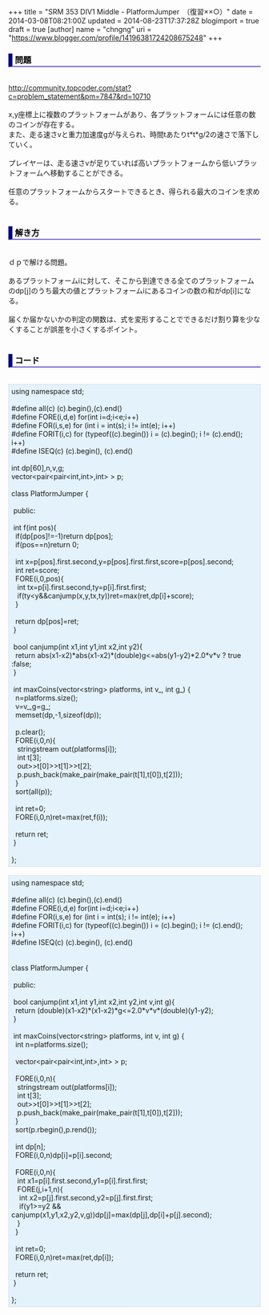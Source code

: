 +++
title = "SRM 353 DIV1 Middle - PlatformJumper　（復習××○）"
date = 2014-03-08T08:21:00Z
updated = 2014-08-23T17:37:28Z
blogimport = true
draft = true
[author]
	name = "chngng"
	uri = "https://www.blogger.com/profile/14196381724208675248"
+++

<div dir="ltr" style="text-align: left;" trbidi="on"><h3 style="border-bottom: 2px solid slateblue; border-left: 8px solid navy; color: black; padding: 0px 0px 1px 5px;">問題 </h3><br /><a href="http://community.topcoder.com/stat?c=problem_statement&amp;pm=7847&amp;rd=10710" target="_blank">http://community.topcoder.com/stat?c=problem_statement&amp;pm=7847&amp;rd=10710</a><br /><br />x,y座標上に複数のプラットフォームがあり、各プラットフォームには任意の数のコインが存在する。<br />また、走る速さvと重力加速度gが与えられ、時間tあたりt*t*g/2の速さで落下していく。<br /><br />プレイヤーは、走る速さvが足りていれば高いプラットフォームから低いプラットフォームへ移動することができる。<br /><br />任意のプラットフォームからスタートできるとき、得られる最大のコインを求める。<br /><br /><h3 style="border-bottom: 2px solid slateblue; border-left: 8px solid navy; color: black; padding: 0px 0px 1px 5px;">解き方 </h3><br />ｄｐで解ける問題。<br /><br />あるプラットフォームiに対して、そこから到達できる全てのプラットフォームのdp[j]のうち最大の値とプラットフォームiにあるコインの数の和がdp[i]になる。<br /><br />届くか届かないかの判定の関数は、式を変形することでできるだけ割り算を少なくすることが誤差を小さくするポイント。<br /><br /><h3 style="border-bottom: 2px solid slateblue; border-left: 8px solid navy; color: black; padding: 0px 0px 1px 5px;">コード </h3><br /><div style="background-color: #e3f2fb; border: 1px dotted #CCCCCC; padding: 5px;">using namespace std;<br /><br />#define all(c) (c).begin(),(c).end()<br />#define FORE(i,d,e) for(int i=d;i&lt;e;i++)<br />#define FOR(i,s,e) for (int i = int(s); i != int(e); i++)<br />#define FORIT(i,c) for (typeof((c).begin()) i = (c).begin(); i != (c).end(); i++)<br />#define ISEQ(c) (c).begin(), (c).end()<br /><br />int dp[60],n,v,g;<br />vector&lt;pair&lt;pair&lt;int,int&gt;,int&gt; &gt; p;<br /><br />class PlatformJumper {<br /><br /><span class="Apple-tab-span" style="white-space: pre;"> </span>public:<br /><br /><span class="Apple-tab-span" style="white-space: pre;"> </span>int f(int pos){<br /><span class="Apple-tab-span" style="white-space: pre;">  </span>if(dp[pos]!=-1)return dp[pos];<br /><span class="Apple-tab-span" style="white-space: pre;">  </span>if(pos==n)return 0;<br /><br /><span class="Apple-tab-span" style="white-space: pre;">  </span>int x=p[pos].first.second,y=p[pos].first.first,score=p[pos].second;<br /><span class="Apple-tab-span" style="white-space: pre;">  </span>int ret=score;<br /><span class="Apple-tab-span" style="white-space: pre;">  </span>FORE(i,0,pos){<br /><span class="Apple-tab-span" style="white-space: pre;">   </span>int tx=p[i].first.second,ty=p[i].first.first;<br /><span class="Apple-tab-span" style="white-space: pre;">   </span>if(ty&lt;y&amp;&amp;canjump(x,y,tx,ty))ret=max(ret,dp[i]+score);<br /><span class="Apple-tab-span" style="white-space: pre;">  </span>}<br /><br /><span class="Apple-tab-span" style="white-space: pre;">  </span>return dp[pos]=ret;<br /><span class="Apple-tab-span" style="white-space: pre;"> </span>}<br /><br /><span class="Apple-tab-span" style="white-space: pre;"> </span>bool canjump(int x1,int y1,int x2,int y2){<br /><span class="Apple-tab-span" style="white-space: pre;">  </span>return abs(x1-x2)*abs(x1-x2)*(double)g&lt;=abs(y1-y2)*2.0*v*v ? true :false;<br /><span class="Apple-tab-span" style="white-space: pre;"> </span>}<br /><br /><span class="Apple-tab-span" style="white-space: pre;"> </span>int maxCoins(vector&lt;string&gt; platforms, int v_, int g_) {<br /><span class="Apple-tab-span" style="white-space: pre;">  </span>n=platforms.size();<br /><span class="Apple-tab-span" style="white-space: pre;">  </span>v=v_,g=g_;<br /><span class="Apple-tab-span" style="white-space: pre;">  </span>memset(dp,-1,sizeof(dp));<br /><br /><span class="Apple-tab-span" style="white-space: pre;">  </span>p.clear();<br /><span class="Apple-tab-span" style="white-space: pre;">  </span>FORE(i,0,n){<br /><span class="Apple-tab-span" style="white-space: pre;">   </span>stringstream out(platforms[i]);<br /><span class="Apple-tab-span" style="white-space: pre;">   </span>int t[3];<br /><span class="Apple-tab-span" style="white-space: pre;">   </span>out&gt;&gt;t[0]&gt;&gt;t[1]&gt;&gt;t[2];<br /><span class="Apple-tab-span" style="white-space: pre;">   </span>p.push_back(make_pair(make_pair(t[1],t[0]),t[2]));<br /><span class="Apple-tab-span" style="white-space: pre;">  </span>}<br /><span class="Apple-tab-span" style="white-space: pre;">  </span>sort(all(p));<br /><br /><span class="Apple-tab-span" style="white-space: pre;">  </span>int ret=0;<br /><span class="Apple-tab-span" style="white-space: pre;">  </span>FORE(i,0,n)ret=max(ret,f(i));<br /><br /><span class="Apple-tab-span" style="white-space: pre;">  </span>return ret;<br /><span class="Apple-tab-span" style="white-space: pre;"> </span>}<br /><br />};</div><br /><div style="background-color: #e3f2fb; border: 1px dotted #CCCCCC; padding: 5px;">using namespace std;<br /><br />#define all(c) (c).begin(),(c).end()<br />#define FORE(i,d,e) for(int i=d;i&lt;e;i++)<br />#define FOR(i,s,e) for (int i = int(s); i != int(e); i++)<br />#define FORIT(i,c) for (typeof((c).begin()) i = (c).begin(); i != (c).end(); i++)<br />#define ISEQ(c) (c).begin(), (c).end()<br /><br /><br />class PlatformJumper {<br /><br /><span class="Apple-tab-span" style="white-space: pre;"> </span>public:<br /><br /><span class="Apple-tab-span" style="white-space: pre;"> </span>bool canjump(int x1,int y1,int x2,int y2,int v,int g){<br /><span class="Apple-tab-span" style="white-space: pre;">  </span>return (double)(x1-x2)*(x1-x2)*g&lt;=2.0*v*v*(double)(y1-y2);<br /><span class="Apple-tab-span" style="white-space: pre;"> </span>}<br /><br /><span class="Apple-tab-span" style="white-space: pre;"> </span>int maxCoins(vector&lt;string&gt; platforms, int v, int g) {<br /><span class="Apple-tab-span" style="white-space: pre;">  </span>int n=platforms.size();<br /><br /><span class="Apple-tab-span" style="white-space: pre;">  </span>vector&lt;pair&lt;pair&lt;int,int&gt;,int&gt; &gt; p;<br /><br /><span class="Apple-tab-span" style="white-space: pre;">  </span>FORE(i,0,n){<br /><span class="Apple-tab-span" style="white-space: pre;">   </span>stringstream out(platforms[i]);<br /><span class="Apple-tab-span" style="white-space: pre;">   </span>int t[3];<br /><span class="Apple-tab-span" style="white-space: pre;">   </span>out&gt;&gt;t[0]&gt;&gt;t[1]&gt;&gt;t[2];<br /><span class="Apple-tab-span" style="white-space: pre;">   </span>p.push_back(make_pair(make_pair(t[1],t[0]),t[2]));<br /><span class="Apple-tab-span" style="white-space: pre;">  </span>}<br /><span class="Apple-tab-span" style="white-space: pre;">  </span>sort(p.rbegin(),p.rend());<br /><br /><span class="Apple-tab-span" style="white-space: pre;">  </span>int dp[n];<br /><span class="Apple-tab-span" style="white-space: pre;">  </span>FORE(i,0,n)dp[i]=p[i].second;<br /><br /><span class="Apple-tab-span" style="white-space: pre;">  </span>FORE(i,0,n){<br /><span class="Apple-tab-span" style="white-space: pre;">   </span>int x1=p[i].first.second,y1=p[i].first.first;<br /><span class="Apple-tab-span" style="white-space: pre;">   </span>FORE(j,i+1,n){<br /><span class="Apple-tab-span" style="white-space: pre;">    </span>int x2=p[j].first.second,y2=p[j].first.first;<br /><span class="Apple-tab-span" style="white-space: pre;">    </span>if(y1&gt;=y2 &amp;&amp; canjump(x1,y1,x2,y2,v,g))dp[j]=max(dp[j],dp[i]+p[j].second);<br /><span class="Apple-tab-span" style="white-space: pre;">   </span>}<br /><span class="Apple-tab-span" style="white-space: pre;">  </span>}<br /><br /><span class="Apple-tab-span" style="white-space: pre;">  </span>int ret=0;<br /><span class="Apple-tab-span" style="white-space: pre;">  </span>FORE(i,0,n)ret=max(ret,dp[i]);<br /><br /><span class="Apple-tab-span" style="white-space: pre;">  </span>return ret;<br /><span class="Apple-tab-span" style="white-space: pre;"> </span>}<br /><br />};</div></div>
